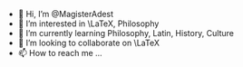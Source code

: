 - 👋 Hi, I’m @MagisterAdest
- 👀 I’m interested in \LaTeX, Philosophy
- 🌱 I’m currently learning Philosophy, Latin, History, Culture
- 💞️ I’m looking to collaborate on \LaTeX
- 📫 How to reach me ...

<!---
MagisterAdest/MagisterAdest is a ✨ special ✨ repository because its `README.md` (this file) appears on your GitHub profile.
You can click the Preview link to take a look at your changes.
--->
